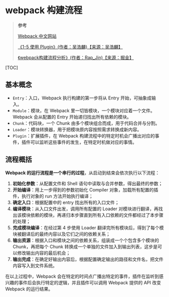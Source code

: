 # webpack 构建流程

> **参考**
>
> [Webpack 中文网站](https://www.webpackjs.com/)
>
> [《1-5 使用 Plugin》(作者：吴浩麟)【来源：吴浩麟】](https://webpack.wuhaolin.cn/1%E5%85%A5%E9%97%A8/1-5%E4%BD%BF%E7%94%A8Plugin.html)
>
> [《webpack构建流程分析》(作者：Rap_Jin)【来源：掘金】](https://juejin.cn/post/6844904000169607175)

[TOC]

## 基本概念

- `Entry`：入口，Webpack 执行构建的第一步将从 Entry 开始，可抽象成输入。
- `Module`：模块，在 Webpack 里一切皆模块，一个模块对应着一个文件。Webpack 会从配置的 Entry 开始递归找出所有依赖的模块。
- `Chunk`：代码块，一个 Chunk 由多个模块组合而成，用于代码合并与分割。
- `Loader`：模块转换器，用于把模块原内容按照需求转换成新内容。
- `Plugin`：扩展插件，在 Webpack 构建流程中的特定时机会广播出对应的事件，插件可以监听这些事件的发生，在特定时机做对应的事情。

## 流程概括

**Webpack 的运行流程是一个串行的过程**，从启动到结束会依次执行以下流程：

1. **初始化参数**：从配置文件和 Shell 语句中读取与合并参数，得出最终的参数；
2. **开始编译**：用上一步得到的参数初始化 Compiler 对象，加载所有配置的插件，执行对象的 run 方法开始执行编译；
3. **确定入口**：根据配置中的 entry 找出所有的入口文件；
4. **编译模块**：从入口文件出发，调用所有配置的 Loader 对模块进行翻译，再找出该模块依赖的模块，再递归本步骤直到所有入口依赖的文件都经过了本步骤的处理；
5. **完成模块编译**：在经过第 4 步使用 Loader 翻译完所有模块后，得到了每个模块被翻译后的最终内容以及它们之间的依赖关系；
6. **输出资源**：根据入口和模块之间的依赖关系，组装成一个个包含多个模块的 Chunk，再把每个 Chunk 转换成一个单独的文件加入到输出列表，这步是可以修改输出内容的最后机会；
7. **输出完成**：在确定好输出内容后，根据配置确定输出的路径和文件名，把文件内容写入到文件系统。

在以上过程中，Webpack 会在特定的时间点广播出特定的事件，插件在监听到感兴趣的事件后会执行特定的逻辑，并且插件可以调用 Webpack 提供的 API 改变 Webpack 的运行结果。
